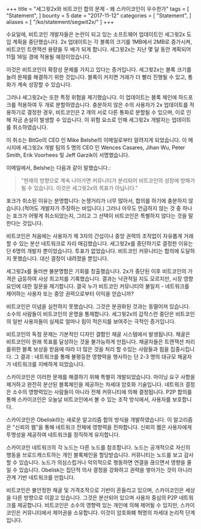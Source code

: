 +++
title = "세그윗2x와 비트코인 합의 문제 - 왜 스카이코인이 우수한가"
tags = [
    "Statement",
]
bounty = 5
date = "2017-11-12"
categories = [
    "Statement",
]
aliases = [
	"/ko/statement/segwit2x/"
]
+++

수요일에, 비트코인 개발자들은 논란이 되고 있는 소프트웨어 업데이트인 세그윗2x 도입 계획을 중단했습니다. 2x 업데이트는 각 블록의 크기를 1MB에서 2MB로 증가시켜, 비트코인 트랜잭션 용량을 두 배가 되게 합니다. 세그윗2x는 지난 몇 달 동안 계획되어 11월 16일 경에 적용될 예정이었습니다.

이것은 비트코인이 확장성 문제를 가지고 있다는 증거입니다. 세그윗2x는 블록 크기를 늘려 문제를 해결하기 위한 것입니다. 블록이 커지면 거래가 더 빨리 진행될 수 있고, 통화가 계속 성장할 수 있습니다.

그러나 세그윗2x는 또한 특정 위험을 제기했습니다. 이 업데이트는 블록 체인에 하드포크를 적용하여 두 개로 분할하였습니다. 충분하지 않은 수의 사용자가 2x 업데이트를 적용하기로 결정한 경우, 비트코인은 2 개의 서로 다른 통화로 분할될 수 있으며, 이로 인해 자금 손실이 발생할 수 있습니다. 이 위험 요소로 인해 세그윗2x 개발자는 업데이트를 취소하였습니다.

이 취소는 BitGo의 CEO 인 Mike Belshe의 이메일로부터 알려지게 되었습니다. 이 메시지에 세그윗2x 개발 팀의 5 명의 CEO 인 Wences Casares, Jihan Wu, Peter Smith, Erik Voorhees 및 Jeff Garzik이 서명했습니다.

이메일에서, Belshe는 다음과 같이 말했습니다.:

>"현재의 방향으로 계속 나아가면 커뮤니티가 분리되어 비트코인의 성장에 방해가 될 수 있습니다. 이것은 세그윗2x의 목표가 아닙니다."

포크가 취소된 이유는 분명합니다: 논쟁거리가 너무 많아서, 합의를 하기에 충분하지 않습니다.(적어도 개발자가 주장하는 바입니다.) 그러나 아무도 언급하지 않는 것 중 하나는 포크가 어떻게 취소되었는지, 그리고 그 선택이 비트코인은 특별하지 않다는 것을 말한다는 것입니다.

비트코인은 처음에는 사용자가 제 3자의 간섭이나 중앙 권력의 조작없이 자유롭게 거래할 수 있는 분산 네트워크로 자리 매김했습니다. 세그윗2x를 중단하기로 결정한 이유는 단 6명의 개발자 뿐이었습니다. 투표가 없었습니다. 비트코인 커뮤니티는 합의에 도달하지 못했습니다. 대신 결정이 내려졌을 뿐입니다.

세그윗2x를 둘러싼 불분명함은 기회를 창출했습니다. 2x가 중단된 이후 비트코인의 가격은 급등하여 사상 최고치를 기록했습니다. 결과는 낙관적일 지도 모르지만, 시장 영향 요인에 대한 질문을 제기합니다. 결국 누가 비트코인 커뮤니티의 불일치 - 네트워크를 제어하는 사용자 또는 중앙 권력으로부터 이익을 얻습니까?

비트코인은 이념을 실천하지 못했습니다. 그것은 분권화된 것과는 동떨어져 있습니다. 소수의 사람들이 비트코인의 운명을 통제합니다. 세그윗2x의 갑작스런 중단은 비트코인의 일반 사용자들이 실제로 얼마나 힘이 적은지를 보여주는 극적인 증거입니다.

비트코인의 독점 문제는 기본적인 디자인 결함인 채굴 시스템에서 발생됩니다. 채굴은 비트코인이 원래 목표를 달성하는 것을 불가능하게 만듭니다. 채굴자들은 트랜잭션 처리를위한 블록 보상을 받음에 따라 더 많은 것을 처리 할 수있는 사람들과 힘을 집중시킵니다. 그 결과 : 네트워크를 통해 불평등한 영향력을 행사하는 단 2-3 명의 대규모 채굴자가 네트워크를 지배하게 되었습니다.

스카이코인은 이러한 문제를 해결하기 위해 특별히 개발되었습니다. 마이닝 요구 사항을 제거하고 완전히 분산된 블록체인을 제공하는 차세대 암호화 기술입니다. 네트워크 결정은 소수의 영향력있는 사람들이 아니라 전체 커뮤니티에 의해 결정됩니다. P2P 합의를 통해 스카이코인은 오늘날 비트코인에서 볼 수 있는 조작 방식에서, 사용자를 보호합니다.

스카이코인은 Obelisk라는 새로운 알고리즘 합의 방식을 개발하였습니다. 이 알고리즘은 "신뢰의 웹"을 통해 네트워크 전체에 영향력을 전파합니다. 신뢰의 웹은 사용자에게 투명성을 제공하여 네트워크를 정직하게 유지합니다.

스카이코인 네트워크의 각 노드는 다른 노드를 참조합니다. 노드는 공개적으로 자신의 행동을 브로드캐스트하는 개인 블록체인을 할당받습니다. 커뮤니티는 노드를 보고 감사할 수 있습니다. 노드가 의심스럽거나 악의적으로 행동하면 연결을 끊으면서 영향을 줄일 수 있습니다. Obelisk는 집단적 의사 결정을 강화하고 권력을 쌓아가는 것이 아니라 관계 기반 네트워크를 만듭니다.

비트코인은 불안정한 채굴 및 가격조작으로 기반이 흔들리고 있으며, 스카이코인은 세상을 다른 방향으로 이끌고 있습니다. 그것은 분산되어 있으며 사용자 중심의 P2P 네트워크를 제공합니다. 비트코인은 소수의 영향력 있는 개인에 의해 제어될 수 있지만, 스카이코인은 커뮤니티에서 제어권을 소유합니다. 이것이 암호화폐 혁명의 차세대 논리적 단계입니다.
